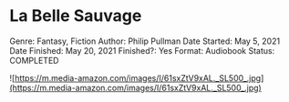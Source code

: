 # La Belle Sauvage

Genre: Fantasy, Fiction
Author: Philip Pullman
Date Started: May 5, 2021
Date Finished: May 20, 2021
Finished?: Yes
Format: Audiobook
Status: COMPLETED

![https://m.media-amazon.com/images/I/61sxZtV9xAL._SL500_.jpg](https://m.media-amazon.com/images/I/61sxZtV9xAL._SL500_.jpg)